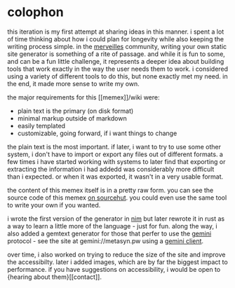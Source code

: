 # colophon

<!--epistemic=sapling-->

this iteration is my first attempt at sharing ideas in this manner. i spent a
lot of time thinking about how i could plan for longevity while also keeping
the writing process simple. in the [merveilles](https://merveilles.town)
community, writing your own static site generator is something of a rite of
passage. and while it is fun to some, and can be a fun little challenge, it
represents a deeper idea about building tools that work exactly in the way the
user needs them to work. i considered using a variety of different tools to do
this, but none exactly met my need. in the end, it made more sense to write my
own.

the major requirements for this [[memex]]/wiki were:

- plain text is the primary (on disk format)
- minimal markup outside of markdown
- easily templated
- customizable, going forward, if i want things to change

the plain text is the most important. if later, i want to try to use some other
system, i don't have to import or export any files out of different formats. a
few times i have started working with systems to later find that exporting or
extracting the information i had addedd was considerably more difficult than i
expected. or when it was exported, it wasn't in a very usable format.

the content of this memex itself is in a pretty raw form. you can see the
source code of this memex [on sourcehut](https://git.sr.ht/~metasyn/memex). you
could even use the same tool to write your own if you wanted.

i wrote the first version of the generator in [nim](nimlang.org) but later
rewrote it in rust as a way to learn a little more of the language - just for
fun. along the way, i also added a gemtext generator for those that perfer to
use the [gemini](<https://en.wikipedia.org/wiki/Gemini_(protocol)>) protocol -
see the site at gemini://metasyn.pw using a [gemini client](https://gemini.circumlunar.space/software/).

over time, i also worked on trying to reduce the size of the site and improve
the accessibilty. later i added images, which are by far the biggest impact to
performance. if you have suggestions on accessibility, i would be open to
{hearing about them}[[contact]].
